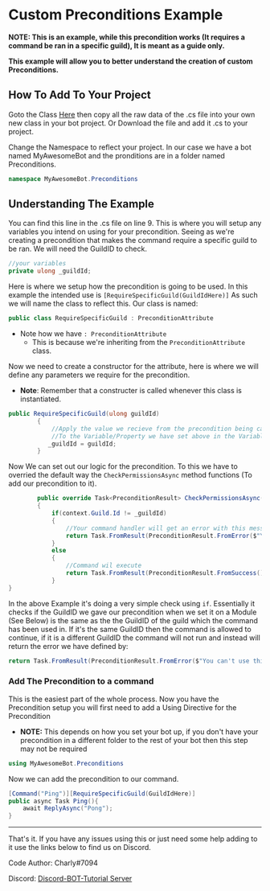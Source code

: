# Custom Preconditions Example

**__NOTE__: This is an example, while this precondition works (It requires a command be ran in a specific guild), It is meant as a guide only.**

**This example will allow you to better understand the creation of custom Preconditions.**

## How To Add To Your Project

Goto the Class [Here](CustomPrecondition.cs) then copy all the raw data of the .cs file into your own new class in your bot project. Or Download the file and add it .cs to your project.

Change the Namespace to reflect your project. In our case we have a bot named MyAwesomeBot and the pronditions are in a folder named Preconditions.

```cs
namespace MyAwesomeBot.Preconditions
```

## Understanding The Example

You can find this line in the .cs file on line 9. This is where you will setup any variables you intend on using for your precondition. Seeing as we're creating a precondition that makes the command require a specific guild to be ran. We will need the GuildID to check.

```cs
//your variables
private ulong _guildId;  
```

Here is where we setup how the precondition is going to be used. In this example the intended use is ``[RequireSpecificGuild(GuildIdHere)]`` As such we will name the class to reflect this. Our class is named:

```cs
public class RequireSpecificGuild : PreconditionAttribute
```

* Note how we have ``: PreconditionAttribute``
  * This is because we're inheriting from the ``PreconditionAttribute`` class.
  
Now we need to create a constructor for the attribute, here is where we will define any parameters we require for the precondition.

* **Note**: Remember that a constructer is called whenever this class is instantiated.

```cs
public RequireSpecificGuild(ulong guildId)
        {
            //Apply the value we recieve from the precondition being called
            //To the Variable/Property we have set above in the Variables section.
           _guildId = guildId;
        }
```

Now We can set out our logic for the precondition. To this we have to overried the default way the ``CheckPermissionsAsync`` method functions (To add our precondition to it).

```cs
        public override Task<PreconditionResult> CheckPermissionsAsync(ICommandContext context, CommandInfo command, IServiceProvider services)
        {
            if(context.Guild.Id != _guildId)
            {
                //Your command handler will get an error with this message
                return Task.FromResult(PreconditionResult.FromError($"You can't use this command in this guild."));
            }
            else
            {
                //Command wil execute
                return Task.FromResult(PreconditionResult.FromSuccess());
            }
}
```

In the above Example it's doing a very simple check using ``if``. Essentially it checks if the GuildID we gave our precondition when we set it on a Module (See Below) is the same as the the GuildID of the guild which the command has been used in. If it's the same GuildID then the command is allowed to continue, if it is a different GuildID the command will not run and instead will return the error we have defined by:

```cs
return Task.FromResult(PreconditionResult.FromError($"You can't use this command in this guild."));
```

### Add The Precondition to a command

This is the easiest part of the whole process. Now you have the Precondition setup you will first need to add a Using Directive for the Precondition 

* **NOTE:** This depends on how you set your bot up, if you don't have your precondition in a different folder to the rest of your bot then this step may not be required

```cs
using MyAwesomeBot.Preconditions
```

Now we can add the precondition to our command.

```cs
[Command("Ping")][RequireSpecificGuild(GuildIdHere)]
public async Task Ping(){
    await ReplyAsync("Pong");
}
```

---

That's it. If you have any issues using this or just need some help adding to it use the links below to find us on Discord.

Code Author: Charly#7094

Discord:  [Discord-BOT-Tutorial Server](https://discord.gg/cGhEZuk)